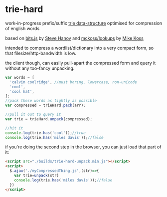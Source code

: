 # trie-hard
work-in-progress prefix/suffix [trie data-structure](https://en.wikipedia.org/wiki/Trie) optimised for compression of english words

based on [bits.js](http://stevehanov.ca/blog/index.php?id=120) by [Steve Hanov](https://twitter.com/smhanov) and [mckoss/lookups](https://github.com/mckoss/lookups) by [Mike Koss](https://github.com/mckoss)

intended to compress a wordlist/dictionary into a very compact form, so that filesize/http-bandwidth is low.

the client though, can easily pull-apart the compressed form and query it without any too-fancy unpacking.

```js
var words = [
  'calvin coolridge', //must boring, lowercase, non-unicode
  'cool',
  'cool hat',
];
//pack these words as tightly as possible
var compressed = trieHard.pack(arr);

//pull it out to query it
var trie = trieHard.unpack(compressed);

//hit it
console.log(trie.has('cool'));//true
console.log(trie.has('miles davis'));//false
```

if you're doing the second step in the browser, you can just load that part of it:
```html
<script src="./builds/trie-hard-unpack.min.js"></script>
<script>
  $.ajax('./myCompressedThing.js',(str)=>{
    var trie=unpack(str)
    console.log(trie.has('miles davis'));//false
  })
</script>
```
